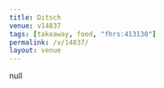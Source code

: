 ```yaml
---
title: Ditsch
venue: v14837
tags: [takeaway, food, "fhrs:413130"]
permalink: /v/14837/
layout: venue
---
```

null